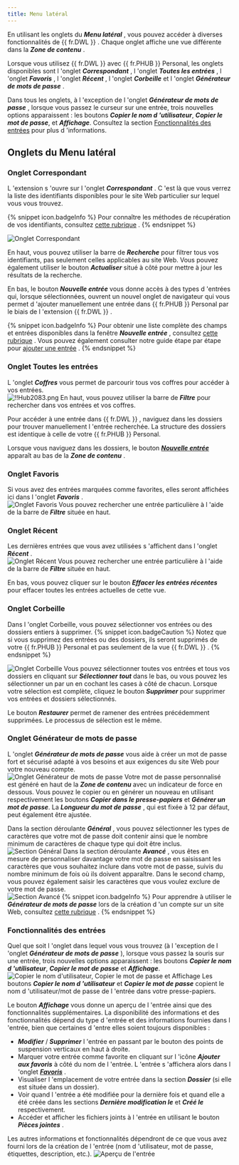 ```yaml
---
title: Menu latéral
---
```

En utilisant les onglets du ***Menu latéral*** , vous pouvez accéder à diverses fonctionnalités de {{ fr.DWL }} . Chaque onglet affiche une vue différente dans la ***Zone de contenu*** .  

Lorsque vous utilisez {{ fr.DWL }} avec {{ fr.PHUB }} Personal, les onglets disponibles sont l 'onglet ***Correspondant*** , l 'onglet ***Toutes les entrées*** , l 'onglet ***Favoris*** , l 'onglet ***Récent*** , l 'onglet ***Corbeille*** et l 'onglet ***Générateur de mots de passe*** .  

Dans tous les onglets, à l 'exception de l 'onglet ***Générateur de mots de passe*** , lorsque vous passez le curseur sur une entrée, trois nouvelles options apparaissent : les boutons ***Copier le nom d 'utilisateur***, ***Copier le mot de passe***, et ***Affichage***. Consultez la section [Fonctionnalités des entrées](#fonctionnalités-des-entrées) pour plus d 'informations.  

## Onglets du Menu latéral

### Onglet Correspondant  

L 'extension s 'ouvre sur l 'onglet ***Correspondant*** . C 'est là que vous verrez la liste des identifiants disponibles pour le site Web particulier sur lequel vous vous trouvez.  

{% snippet icon.badgeInfo %} 
Pour connaître les méthodes de récupération de vos identifiants, consultez [cette rubrique](/fr/hub/dwl/using-devolutions-web-login/using-dwl-with-hub-personal/retrieve-credentials-hub-personal/) . 
{% endsnippet %}
 
![Onglet Correspondant](/img/fr/hub/Hub2082.png) 

En haut, vous pouvez utiliser la barre de ***Recherche*** pour filtrer tous vos identifiants, pas seulement celles applicables au site Web. Vous pouvez également utiliser le bouton ***Actualiser*** situé à côté pour mettre à jour les résultats de la recherche.  

En bas, le bouton ***Nouvelle entrée*** vous donne accès à des types d 'entrées qui, lorsque sélectionnées, ouvrent un nouvel onglet de navigateur qui vous permet d 'ajouter manuellement une entrée dans {{ fr.PHUB }} Personal par le biais de l 'extension {{ fr.DWL }} .  

{% snippet icon.badgeInfo %} 
Pour obtenir une liste complète des champs et entrées disponibles dans la fenêtre ***Nouvelle entrée*** , consultez [cette rubrique](/fr/hub/dwl/devolutions-web-login-user-interface/dwl-user-interface-hub-personal/side-menu/new-entry/) . Vous pouvez également consulter notre guide étape par étape pour [ajouter une entrée](/fr/hub/dwl/using-devolutions-web-login/using-dwl-with-hub-personal/add-entry-hub-personal-dwl/) . 
{% endsnippet %}
 
### Onglet Toutes les entrées  

L 'onglet ***Coffres*** vous permet de parcourir tous vos coffres pour accéder à vos entrées.  
![!!Hub2083.png](/img/fr/hub/Hub2083.png) 
En haut, vous pouvez utiliser la barre de ***Filtre*** pour rechercher dans vos entrées et vos coffres.  

Pour accéder à une entrée dans {{ fr.DWL }} , naviguez dans les dossiers pour trouver manuellement l 'entrée recherchée. La structure des dossiers est identique à celle de votre {{ fr.PHUB }} Personal.  

Lorsque vous naviguez dans les dossiers, le bouton [***Nouvelle entrée***](/fr/hub/dwl/devolutions-web-login-user-interface/dwl-user-interface-hub-personal/side-menu/new-entry/) apparaît au bas de la ***Zone de contenu*** .  

### Onglet Favoris 
Si vous avez des entrées marquées comme favorites, elles seront affichées ici dans l 'onglet ***Favoris*** .  
![Onglet Favoris](/img/fr/hub/Hub2084.png) 
Vous pouvez rechercher une entrée particulière à l 'aide de la barre de ***Filtre*** située en haut. 

### Onglet Récent 

Les dernières entrées que vous avez utilisées s 'affichent dans l 'onglet ***Récent*** .  
![Onglet Récent](/img/fr/hub/Hub2085.png) 
Vous pouvez rechercher une entrée particulière à l 'aide de la barre de ***Filtre*** située en haut.  

En bas, vous pouvez cliquer sur le bouton ***Effacer les entrées récentes*** pour effacer toutes les entrées actuelles de cette vue. 

### Onglet Corbeille 

Dans l 'onglet Corbeille, vous pouvez sélectionner vos entrées ou des dossiers entiers à supprimer. 
{% snippet icon.badgeCaution %} 
Notez que si vous supprimez des entrées ou des dossiers, ils seront supprimés de votre {{ fr.PHUB }} Personal et pas seulement de la vue {{ fr.DWL }} . 
{% endsnippet %}
 
![Onglet Corbeille](/img/fr/hub/Hub2086.png) 
Vous pouvez sélectionner toutes vos entrées et tous vos dossiers en cliquant sur ***Sélectionner tout*** dans le bas, ou vous pouvez les sélectionner un par un en cochant les cases à côté de chacun. Lorsque votre sélection est complète, cliquez le bouton ***Supprimer*** pour supprimer vos entrées et dossiers sélectionnés.  

Le bouton ***Restaurer*** permet de ramener des entrées précédemment supprimées. Le processus de sélection est le même. 

### Onglet Générateur de mots de passe 

L 'onglet ***Générateur de mots de passe*** vous aide à créer un mot de passe fort et sécurisé adapté à vos besoins et aux exigences du site Web pour votre nouveau compte.  
![Onglet Générateur de mots de passe](/img/fr/hub/Hub2087.png) 
Votre mot de passe personnalisé est généré en haut de la ***Zone de contenu*** avec un indicateur de force en dessous. Vous pouvez le copier ou en générer un nouveau en utilisant respectivement les boutons ***Copier dans le presse-papiers*** et ***Générer un mot de passe***. La ***Longueur du mot de passe*** , qui est fixée à 12 par défaut, peut également être ajustée.  

Dans la section déroulante ***Général*** , vous pouvez sélectionner les types de caractères que votre mot de passe doit contenir ainsi que le nombre minimum de caractères de chaque type qui doit être inclus.  
![Section Général](/img/fr/hub/Hub2078.png) 
Dans la section déroulante ***Avancé*** , vous êtes en mesure de personnaliser davantage votre mot de passe en saisissant les caractères que vous souhaitez inclure dans votre mot de passe, suivis du nombre minimum de fois où ils doivent apparaître. Dans le second champ, vous pouvez également saisir les caractères que vous voulez exclure de votre mot de passe.  
![Section Avancé](/img/fr/hub/Hub2079.png) 
{% snippet icon.badgeInfo %} 
Pour apprendre à utiliser le ***Générateur de mots de passe*** lors de la création d 'un compte sur un site Web, consultez [cette rubrique](/fr/hub/dwl/using-devolutions-web-login/using-dwl-with-hub-personal/create-account-website-hub-personal/) . 
{% endsnippet %}
 
### Fonctionnalités des entrées 

Quel que soit l 'onglet dans lequel vous vous trouvez (à l 'exception de l 'onglet ***Générateur de mots de passe*** ), lorsque vous passez la souris sur une entrée, trois nouvelles options apparaissent : les boutons ***Copier le nom d 'utilisateur***, ***Copier le mot de passe*** et ***Affichage***.  
![Copier le nom d'utilisateur, Copier le mot de passe et Affichage](/img/fr/hub/Hub2088.png) 
Les boutons ***Copier le nom d 'utilisateur*** et ***Copier le mot de passe*** copient le nom d 'utilisateur/mot de passe de l 'entrée dans votre presse-papiers.  

Le bouton ***Affichage*** vous donne un aperçu de l 'entrée ainsi que des fonctionnalités supplémentaires. La disponibilité des informations et des fonctionnalités dépend du type d 'entrée et des informations fournies dans l 'entrée, bien que certaines d 'entre elles soient toujours disponibles :  

* ***Modifier*** / ***Supprimer*** l 'entrée en passant par le bouton des points de suspension verticaux en haut à droite. 
* Marquer votre entrée comme favorite en cliquant sur l 'icône ***Ajouter aux favoris*** à côté du nom de l 'entrée. L 'entrée s 'affichera alors dans l 'onglet [***Favoris***](#onglet-favoris) . 
* Visualiser l 'emplacement de votre entrée dans la section ***Dossier*** (si elle est située dans un dossier). 
* Voir quand l 'entrée a été modifiée pour la dernière fois et quand elle a été créée dans les sections ***Dernière modification le*** et ***Créé le*** respectivement. 
* Accéder et afficher les fichiers joints à l 'entrée en utilisant le bouton ***Pièces jointes*** .  

Les autres informations et fonctionnalités dépendront de ce que vous avez fourni lors de la création de l 'entrée (nom d 'utilisateur, mot de passe, étiquettes, description, etc.). 
![Aperçu de l'entrée](/img/fr/hub/Hub2089.png) 


